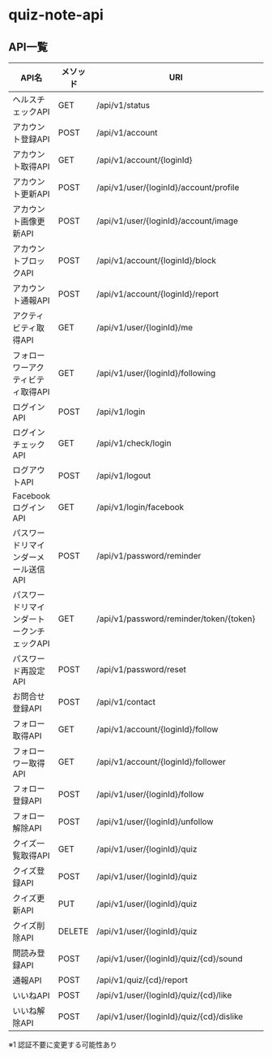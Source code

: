 # quiz-note-api

## API一覧

| API名 | メソッド | URI | 認証必須 |
----|----|----|----
| ヘルスチェックAPI							| GET		| /api/v1/status							| - |
| アカウント登録API							| POST		| /api/v1/account							| - |
| アカウント取得API							| GET		| /api/v1/account/{loginId}					| - |
| アカウント更新API							| POST		| /api/v1/user/{loginId}/account/profile	| ○ |
| アカウント画像更新API						| POST		| /api/v1/user/{loginId}/account/image		| ○ |
| アカウントブロックAPI						| POST		| /api/v1/account/{loginId}/block			| - |
| アカウント通報API							| POST		| /api/v1/account/{loginId}/report			| - |
| アクティビティ取得API						| GET		| /api/v1/user/{loginId}/me					| ○ |
| フォローワーアクティビティ取得API			| GET		| /api/v1/user/{loginId}/following			| ○ |
| ログインAPI								| POST		| /api/v1/login								| - |
| ログインチェックAPI						| GET		| /api/v1/check/login						| - |
| ログアウトAPI								| POST		| /api/v1/logout							| ○ |
| FacebookログインAPI						| GET		| /api/v1/login/facebook					| - |
| パスワードリマインダーメール送信API		| POST		| /api/v1/password/reminder					| - |
| パスワードリマインダートークンチェックAPI	| GET		| /api/v1/password/reminder/token/{token}	| - |
| パスワード再設定API						| POST		| /api/v1/password/reset					| - |
| お問合せ登録API							| POST		| /api/v1/contact							| - |
| フォロー取得API							| GET		| /api/v1/account/{loginId}/follow			| - |
| フォローワー取得API						| GET		| /api/v1/account/{loginId}/follower		| - |
| フォロー登録API							| POST		| /api/v1/user/{loginId}/follow				| ○ |
| フォロー解除API							| POST		| /api/v1/user/{loginId}/unfollow			| ○ |
| クイズ一覧取得API							| GET		| /api/v1/user/{loginId}/quiz				| ○※1 |
| クイズ登録API								| POST		| /api/v1/user/{loginId}/quiz				| ○ |
| クイズ更新API								| PUT		| /api/v1/user/{loginId}/quiz				| ○ |
| クイズ削除API								| DELETE	| /api/v1/user/{loginId}/quiz				| ○ |
| 問読み登録API								| POST		| /api/v1/user/{loginId}/quiz/{cd}/sound	| ○ |
| 通報API									| POST		| /api/v1/quiz/{cd}/report					| - |
| いいねAPI									| POST		| /api/v1/user/{loginId}/quiz/{cd}/like		| ○ |
| いいね解除API								| POST		| /api/v1/user/{loginId}/quiz/{cd}/dislike	| ○ |

※1 認証不要に変更する可能性あり
